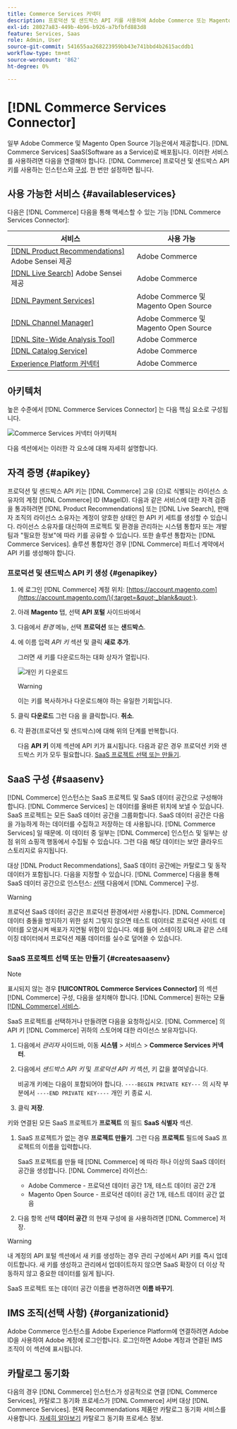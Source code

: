 ```yaml
---
title: Commerce Services 커넥터
description: 프로덕션 및 샌드박스 API 키를 사용하여 Adobe Commerce 또는 Magento Open Source 인스턴스를 서비스에 통합하는 방법을 알아봅니다.
exl-id: 28027a83-449b-4b96-b926-a7bfbfd883d8
feature: Services, Saas
role: Admin, User
source-git-commit: 541655aa268223959bb43e741bbd4b2615acddb1
workflow-type: tm+mt
source-wordcount: '862'
ht-degree: 0%

---
```


# [!DNL Commerce Services Connector]

일부 Adobe Commerce 및 Magento Open Source 기능은에서 제공합니다. [!DNL Commerce Services]  SaaS(Software as a Service)로 배포됩니다. 이러한 서비스를 사용하려면 다음을 연결해야 합니다. [!DNL Commerce] 프로덕션 및 샌드박스 API 키를 사용하는 인스턴스와 [구성](https://experienceleague.adobe.com/docs/commerce-admin/config/services/saas.html). 한 번만 설정하면 됩니다.

## 사용 가능한 서비스 {#availableservices}

다음은 [!DNL Commerce] 다음을 통해 액세스할 수 있는 기능 [!DNL Commerce Services Connector]:

| 서비스 | 사용 가능 |
| ---|--- |
| [[!DNL Product Recommendations]](/help/product-recommendations/overview.md) Adobe Sensei 제공 | Adobe Commerce |
| [[!DNL Live Search]](/help/live-search/overview.md) Adobe Sensei 제공 | Adobe Commerce |
| [[!DNL Payment Services]](/help/payment-services/overview.md) | Adobe Commerce 및 Magento Open Source |
| [[!DNL Channel Manager]](https://experienceleague.adobe.com/docs/commerce-channels/channel-manager/intro-to-channel-manager/overview.html) | Adobe Commerce 및 Magento Open Source |
| [[!DNL Site-Wide Analysis Tool]](https://experienceleague.adobe.com/docs/commerce-operations/tools/site-wide-analysis-tool/intro.html) | Adobe Commerce |
| [[!DNL Catalog Service]](/help/catalog-service/overview.md) | Adobe Commerce |
| [Experience Platform 커넥터](/help/experience-platform-connector/overview.md) | Adobe Commerce |

## 아키텍처

높은 수준에서 [!DNL Commerce Services Connector] 는 다음 핵심 요소로 구성됩니다.

![Commerce Services 커넥터 아키텍처](assets/saas-config-sync-workflow.png)

다음 섹션에서는 이러한 각 요소에 대해 자세히 설명합니다.

## 자격 증명 {#apikey}

프로덕션 및 샌드박스 API 키는 [!DNL Commerce] 고유 (으)로 식별되는 라이선스 소유자의 계정 [!DNL Commerce] ID (MageID). 다음과 같은 서비스에 대한 자격 검증을 통과하려면 [!DNL Product Recommendations] 또는 [!DNL Live Search], 판매자 조직의 라이선스 소유자는 계정이 양호한 상태인 한 API 키 세트를 생성할 수 있습니다. 라이선스 소유자를 대신하여 프로젝트 및 환경을 관리하는 시스템 통합자 또는 개발 팀과 &quot;필요한 정보&quot;에 따라 키를 공유할 수 있습니다. 또한 솔루션 통합자는 [!DNL Commerce Services]. 솔루션 통합자인 경우 [!DNL Commerce] 파트너 계약에서 API 키를 생성해야 합니다.

### 프로덕션 및 샌드박스 API 키 생성 {#genapikey}

1. 에 로그인 [!DNL Commerce] 계정 위치: [https://account.magento.com](https://account.magento.com/){:target=&quot;_blank&quot;}.

1. 아래 **Magento** 탭, 선택 **API 포털** 사이드바에서

1. 다음에서 _환경_ 메뉴, 선택 **프로덕션** 또는 **샌드박스**.

1. 에 이름 입력 _API 키_ 섹션 및 클릭 **새로 추가**.

   그러면 새 키를 다운로드하는 대화 상자가 열립니다.

   ![개인 키 다운로드](assets/download-api-private-key.png)

   >[!WARNING]
   >
   > 이는 키를 복사하거나 다운로드해야 하는 유일한 기회입니다.

1. 클릭 **다운로드** 그런 다음 을 클릭합니다. **취소**.

1. 각 환경(프로덕션 및 샌드박스)에 대해 위의 단계를 반복합니다.

   다음 **API 키** 이제 섹션에 API 키가 표시됩니다. 다음과 같은 경우 프로덕션 키와 샌드박스 키가 모두 필요합니다. [SaaS 프로젝트 선택 또는 만들기](#createsaasenv).

## SaaS 구성 {#saasenv}

[!DNL Commerce] 인스턴스는 SaaS 프로젝트 및 SaaS 데이터 공간으로 구성해야 합니다. [!DNL Commerce Services] 는 데이터를 올바른 위치에 보낼 수 있습니다. SaaS 프로젝트는 모든 SaaS 데이터 공간을 그룹화합니다. SaaS 데이터 공간은 다음을 가능하게 하는 데이터를 수집하고 저장하는 데 사용됩니다. [!DNL Commerce Services] 일 때문에. 이 데이터 중 일부는 [!DNL Commerce] 인스턴스 및 일부는 상점 위의 쇼핑객 행동에서 수집될 수 있습니다. 그런 다음 해당 데이터는 보안 클라우드 스토리지로 유지됩니다.

대상 [!DNL Product Recommendations], SaaS 데이터 공간에는 카탈로그 및 동작 데이터가 포함됩니다. 다음을 지정할 수 있습니다. [!DNL Commerce] 다음을 통해 SaaS 데이터 공간으로 인스턴스: [선택](https://docs.magento.com/user-guide/configuration/services/saas.html) 다음에서 [!DNL Commerce] 구성.

>[!WARNING]
>
> 프로덕션 SaaS 데이터 공간은 프로덕션 환경에서만 사용합니다. [!DNL Commerce] 데이터 충돌을 방지하기 위한 설치 그렇지 않으면 테스트 데이터로 프로덕션 사이트 데이터를 오염시켜 배포가 지연될 위험이 있습니다. 예를 들어 스테이징 URL과 같은 스테이징 데이터에서 프로덕션 제품 데이터를 실수로 덮어쓸 수 있습니다.

### SaaS 프로젝트 선택 또는 만들기 {#createsaasenv}

>[!NOTE]
>
> 표시되지 않는 경우 **[!UICONTROL Commerce Services Connector]** 의 섹션 [!DNL Commerce] 구성, 다음을 설치해야 합니다. [!DNL Commerce] 원하는 모듈 [[!DNL Commerce] 서비스](#availableservices).

SaaS 프로젝트를 선택하거나 만들려면 다음을 요청하십시오. [!DNL Commerce] 의 API 키 [!DNL Commerce] 귀하의 스토어에 대한 라이선스 보유자입니다.

1. 다음에서 _관리자_ 사이드바, 이동 **시스템** > 서비스 > **Commerce Services 커넥터**.

1. 다음에서 _샌드박스 API 키_ 및 _프로덕션 API 키_ 섹션, 키 값을 붙여넣습니다.

   비공개 키에는 다음이 포함되어야 합니다. `----BEGIN PRIVATE KEY---` 의 시작 부분에서 `----END PRIVATE KEY----` 개인 키 종료 시.

1. 클릭 **저장**.

키와 연결된 모든 SaaS 프로젝트가 **프로젝트** 의 필드 **SaaS 식별자** 섹션.

1. SaaS 프로젝트가 없는 경우 **프로젝트 만들기**. 그런 다음 **프로젝트** 필드에 SaaS 프로젝트의 이름을 입력합니다.

   SaaS 프로젝트를 만들 때 [!DNL Commerce] 에 따라 하나 이상의 SaaS 데이터 공간을 생성합니다. [!DNL Commerce] 라이선스:
   - Adobe Commerce - 프로덕션 데이터 공간 1개, 테스트 데이터 공간 2개
   - Magento Open Source - 프로덕션 데이터 공간 1개, 테스트 데이터 공간 없음

1. 다음 항목 선택 **데이터 공간** 의 현재 구성에 을 사용하려면 [!DNL Commerce] 저장.

>[!WARNING]
>
> 내 계정의 API 포털 섹션에서 새 키를 생성하는 경우 관리 구성에서 API 키를 즉시 업데이트합니다. 새 키를 생성하고 관리에서 업데이트하지 않으면 SaaS 확장이 더 이상 작동하지 않고 중요한 데이터를 잃게 됩니다.

SaaS 프로젝트 또는 데이터 공간 이름을 변경하려면 **이름 바꾸기**.

## IMS 조직(선택 사항) {#organizationid}

Adobe Commerce 인스턴스를 Adobe Experience Platform에 연결하려면 Adobe ID을 사용하여 Adobe 계정에 로그인합니다. 로그인하면 Adobe 계정과 연결된 IMS 조직이 이 섹션에 표시됩니다.

## 카탈로그 동기화

다음의 경우 [!DNL Commerce] 인스턴스가 성공적으로 연결 [!DNL Commerce Services], 카탈로그 동기화 프로세스가 [!DNL Commerce] 서버 대상 [!DNL Commerce Services]. 현재 Recommendations 제품만 카탈로그 동기화 서비스를 사용합니다. [자세히 알아보기](catalog-sync.md) 카탈로그 동기화 프로세스 정보.
